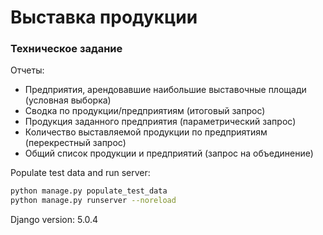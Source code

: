 # Выставка продукции

### Техническое задание

Отчеты:
- Предприятия, арендовавшие наибольшие выставочные площади (условная выборка)
- Сводка по продукции/предприятиям (итоговый запрос)
- Продукция заданного предприятия (параметрический запрос)
- Количество выставляемой продукции по предприятиям (перекрестный запрос)
- Общий список продукции и предприятий (запрос на объединение)

Populate test data and run server:

```bash
python manage.py populate_test_data
python manage.py runserver --noreload
```

Django version: 5.0.4
